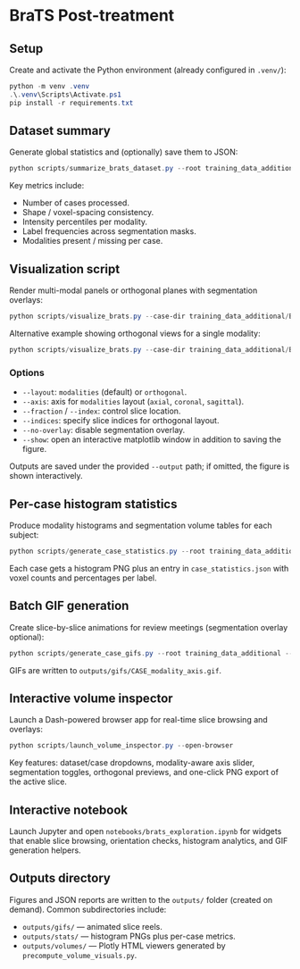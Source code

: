 # BraTS Post-treatment

## Setup

Create and activate the Python environment (already configured in `.venv/`):

```powershell
python -m venv .venv
.\.venv\Scripts\Activate.ps1
pip install -r requirements.txt
```

## Dataset summary

Generate global statistics and (optionally) save them to JSON:

```powershell
python scripts/summarize_brats_dataset.py --root training_data_additional --output outputs/dataset_stats.json
```

Key metrics include:

- Number of cases processed.
- Shape / voxel-spacing consistency.
- Intensity percentiles per modality.
- Label frequencies across segmentation masks.
- Modalities present / missing per case.

## Visualization script

Render multi-modal panels or orthogonal planes with segmentation overlays:

```powershell
python scripts/visualize_brats.py --case-dir training_data_additional/BraTS-GLI-02405-100 --layout modalities --axis axial --fraction 0.55 --output outputs/BraTS-GLI-02405-100_axial.png
```

Alternative example showing orthogonal views for a single modality:

```powershell
python scripts/visualize_brats.py --case-dir training_data_additional/BraTS-GLI-02405-100 --layout orthogonal --modality t1c --indices 90 110 70 --output outputs/BraTS-GLI-02405-100_orthogonal.png
```

### Options

- `--layout`: `modalities` (default) or `orthogonal`.
- `--axis`: axis for `modalities` layout (`axial`, `coronal`, `sagittal`).
- `--fraction` / `--index`: control slice location.
- `--indices`: specify slice indices for orthogonal layout.
- `--no-overlay`: disable segmentation overlay.
- `--show`: open an interactive matplotlib window in addition to saving the figure.

Outputs are saved under the provided `--output` path; if omitted, the figure is
shown interactively.

## Per-case histogram statistics

Produce modality histograms and segmentation volume tables for each subject:

```powershell
python scripts/generate_case_statistics.py --root training_data_additional --output-dir outputs/stats --max-cases 5
```

Each case gets a histogram PNG plus an entry in `case_statistics.json` with voxel counts and percentages per label.

## Batch GIF generation

Create slice-by-slice animations for review meetings (segmentation overlay optional):

```powershell
python scripts/generate_case_gifs.py --root training_data_additional --output-dir outputs/gifs --modality t2f --axis axial --step 3 --overlay --max-cases 2
```

GIFs are written to `outputs/gifs/CASE_modality_axis.gif`.

## Interactive volume inspector

Launch a Dash-powered browser app for real-time slice browsing and overlays:

```powershell
python scripts/launch_volume_inspector.py --open-browser
```

Key features: dataset/case dropdowns, modality-aware axis slider, segmentation toggles, orthogonal previews, and one-click PNG export of the active slice.

## Interactive notebook

Launch Jupyter and open `notebooks/brats_exploration.ipynb` for widgets that enable slice
browsing, orientation checks, histogram analytics, and GIF generation helpers.

## Outputs directory

Figures and JSON reports are written to the `outputs/` folder (created on demand).
Common subdirectories include:

- `outputs/gifs/` — animated slice reels.
- `outputs/stats/` — histogram PNGs plus per-case metrics.
- `outputs/volumes/` — Plotly HTML viewers generated by `precompute_volume_visuals.py`.
